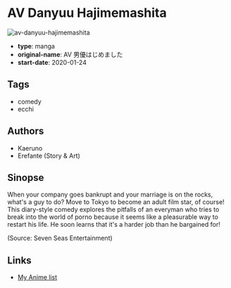 # AV Danyuu Hajimemashita

![av-danyuu-hajimemashita](https://cdn.myanimelist.net/images/manga/2/238505.jpg)

-   **type**: manga
-   **original-name**: AV 男優はじめました
-   **start-date**: 2020-01-24

## Tags

-   comedy
-   ecchi

## Authors

-   Kaeruno
-   Erefante (Story & Art)

## Sinopse

When your company goes bankrupt and your marriage is on the rocks, what's a guy to do? Move to Tokyo to become an adult film star, of course! This diary-style comedy explores the pitfalls of an everyman who tries to break into the world of porno because it seems like a pleasurable way to restart his life. He soon learns that it's a harder job than he bargained for!

(Source: Seven Seas Entertainment)

## Links

-   [My Anime list](https://myanimelist.net/manga/131885/AV_Danyuu_Hajimemashita)
